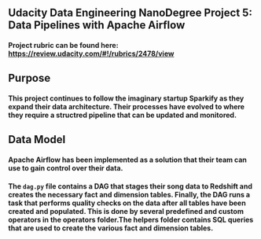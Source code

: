 ## Udacity Data Engineering NanoDegree Project 5: Data Pipelines with Apache Airflow

#### Project rubric can be found here: https://review.udacity.com/#!/rubrics/2478/view

## Purpose

#### This project continues to follow the imaginary startup Sparkify as they expand their data architecture. Their processes have evolved to where they require a structred pipeline that can be updated and monitored.

## Data Model

#### Apache Airflow has been implemented as a solution that their team can use to gain control over their data.

#### The <code>dag.py</code> file contains a DAG that stages their song data to Redshift and creates the necessary fact and dimension tables. Finally, the DAG runs a task that performs quality checks on the data after all tables have been created and populated. This is done by several predefined and custom operators in the operators folder.The helpers folder contains SQL queries that are used to create the various fact and dimension tables.

